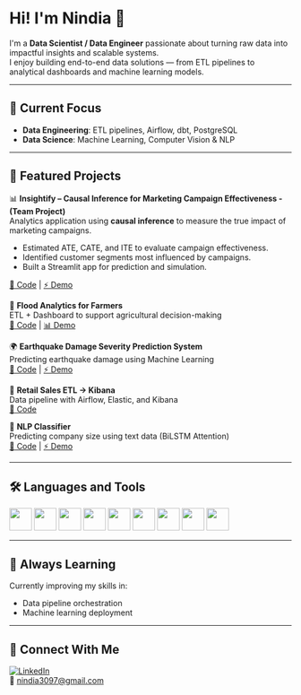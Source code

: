 # Hi! I'm Nindia 👋  

I'm a **Data Scientist / Data Engineer** passionate about turning raw data into impactful insights and scalable systems.  
I enjoy building end-to-end data solutions — from ETL pipelines to analytical dashboards and machine learning models.  

---

## 🔭 Current Focus
- **Data Engineering**: ETL pipelines, Airflow, dbt, PostgreSQL  
- **Data Science**: Machine Learning, Computer Vision & NLP  

---

## 📂 Featured Projects

📊 **Insightify – Causal Inference for Marketing Campaign Effectiveness - (Team Project)**  
Analytics application using **causal inference** to measure the true impact of marketing campaigns.  
- Estimated ATE, CATE, and ITE to evaluate campaign effectiveness.  
- Identified customer segments most influenced by campaigns.  
- Built a Streamlit app for prediction and simulation.
  
[🔗 Code](https://github.com/FTDS-assignment-bay/p2-final-project-new-ftds-030-hck-group02-insightify-project) | [⚡ Demo](https://causalinferencemodel.streamlit.app/)  

🚜 **Flood Analytics for Farmers**  
ETL + Dashboard to support agricultural decision-making  
[🔗 Code](https://github.com/NindiaEka/Dashboard-Climate-and-Flood-Jakarta) | [📊 Demo](https://public.tableau.com/app/profile/nindia.ekasuci.larasati/viz/P0M1_Nindia-Ekasuci/Dashboard1?publish=yes)  

🌍 **Earthquake Damage Severity Prediction System**  
Predicting earthquake damage using Machine Learning  
[🔗 Code](https://github.com/NindiaEka/Predict-Earthquakes) | [⚡ Demo](https://predict-earthquakes.streamlit.app/)  

🛒 **Retail Sales ETL → Kibana**  
Data pipeline with Airflow, Elastic, and Kibana  
[🔗 Code](https://github.com/NindiaEka/Snitch-Clothing-Sales)  

🧠 **NLP Classifier**  
Predicting company size using text data (BiLSTM Attention)  
[🔗 Code](https://github.com/NindiaEka/CompanySize) | [⚡ Demo](https://companies-predict.streamlit.app/)  

---

## 🛠️ Languages and Tools  

<p align="left">
  <!-- Programming Languages -->
  <img src="https://cdn.jsdelivr.net/gh/devicons/devicon/icons/python/python-original.svg" width="40" height="40"/>
  <img src="https://cdn.jsdelivr.net/gh/devicons/devicon/icons/postgresql/postgresql-original.svg" width="40" height="40"/>
  <img src="https://cdn.jsdelivr.net/gh/devicons/devicon/icons/mongodb/mongodb-original.svg" width="40" height="40"/>
  
  <!-- Data/ML -->
  <img src="https://cdn.jsdelivr.net/gh/devicons/devicon/icons/numpy/numpy-original.svg" width="40" height="40"/>
  <img src="https://cdn.jsdelivr.net/gh/devicons/devicon/icons/pandas/pandas-original.svg" width="40" height="40"/>
  <img src="https://cdn.jsdelivr.net/gh/devicons/devicon/icons/tensorflow/tensorflow-original.svg" width="40" height="40"/>
  
  <!-- Tools -->
  <img src="https://cdn.jsdelivr.net/gh/devicons/devicon/icons/docker/docker-original.svg" width="40" height="40"/>
  <img src="https://cdn.jsdelivr.net/gh/devicons/devicon/icons/googlecloud/googlecloud-original.svg" width="40" height="40"/>
  <img src="https://cdn.jsdelivr.net/gh/devicons/devicon/icons/apacheairflow/apacheairflow-original.svg" width="40" height="40"/>
</p>

---

## 🌱 Always Learning
Currently improving my skills in:  
- Data pipeline orchestration  
- Machine learning deployment  

---

## 🤝 Connect With Me
[![LinkedIn](https://img.shields.io/badge/LinkedIn-blue?style=for-the-badge&logo=linkedin&logoColor=white)](https://www.linkedin.com/in/nindia-ekasuci-larasati-9b510620b/)  
📧 [nindia3097@gmail.com](mailto:nindia3097@gmail.com)  
